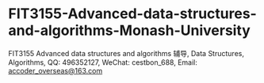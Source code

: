 # FIT3155-Advanced-data-structures-and-algorithms-Monash-University
FIT3155 Advanced data structures and algorithms 辅导, Data Structures, Algorithms, QQ: 496352127, WeChat: cestbon_688, Email: accoder_overseas@163.com
